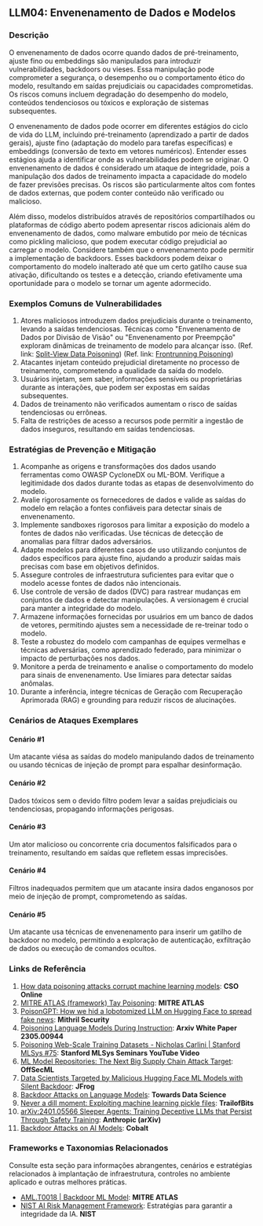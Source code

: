 ## LLM04: Envenenamento de Dados e Modelos

### Descrição

O envenenamento de dados ocorre quando dados de pré-treinamento, ajuste fino ou embeddings são manipulados para introduzir vulnerabilidades, backdoors ou vieses. Essa manipulação pode comprometer a segurança, o desempenho ou o comportamento ético do modelo, resultando em saídas prejudiciais ou capacidades comprometidas. Os riscos comuns incluem degradação do desempenho do modelo, conteúdos tendenciosos ou tóxicos e exploração de sistemas subsequentes.

O envenenamento de dados pode ocorrer em diferentes estágios do ciclo de vida do LLM, incluindo pré-treinamento (aprendizado a partir de dados gerais), ajuste fino (adaptação do modelo para tarefas específicas) e embeddings (conversão de texto em vetores numéricos). Entender esses estágios ajuda a identificar onde as vulnerabilidades podem se originar. O envenenamento de dados é considerado um ataque de integridade, pois a manipulação dos dados de treinamento impacta a capacidade do modelo de fazer previsões precisas. Os riscos são particularmente altos com fontes de dados externas, que podem conter conteúdo não verificado ou malicioso.

Além disso, modelos distribuídos através de repositórios compartilhados ou plataformas de código aberto podem apresentar riscos adicionais além do envenenamento de dados, como malware embutido por meio de técnicas como pickling malicioso, que podem executar código prejudicial ao carregar o modelo. Considere também que o envenenamento pode permitir a implementação de backdoors. Esses backdoors podem deixar o comportamento do modelo inalterado até que um certo gatilho cause sua ativação, dificultando os testes e a detecção, criando efetivamente uma oportunidade para o modelo se tornar um agente adormecido.

### Exemplos Comuns de Vulnerabilidades

1. Atores maliciosos introduzem dados prejudiciais durante o treinamento, levando a saídas tendenciosas. Técnicas como "Envenenamento de Dados por Divisão de Visão" ou "Envenenamento por Preempção" exploram dinâmicas de treinamento de modelo para alcançar isso.
   (Ref. link: [Split-View Data Poisoning](https://github.com/GangGreenTemperTatum/speaking/blob/main/dc604/hacker-summer-camp-23/Ads%20_%20Poisoning%20Web%20Training%20Datasets%20_%20Flow%20Diagram%20-%20Exploit%201%20Split-View%20Data%20Poisoning.jpeg))
   (Ref. link: [Frontrunning Poisoning](https://github.com/GangGreenTemperTatum/speaking/blob/main/dc604/hacker-summer-camp-23/Ads%20_%20Poisoning%20Web%20Training%20Datasets%20_%20Flow%20Diagram%20-%20Exploit%202%20Frontrunning%20Data%20Poisoning.jpeg))
2. Atacantes injetam conteúdo prejudicial diretamente no processo de treinamento, comprometendo a qualidade da saída do modelo.
3. Usuários injetam, sem saber, informações sensíveis ou proprietárias durante as interações, que podem ser expostas em saídas subsequentes.
4. Dados de treinamento não verificados aumentam o risco de saídas tendenciosas ou errôneas.
5. Falta de restrições de acesso a recursos pode permitir a ingestão de dados inseguros, resultando em saídas tendenciosas.

### Estratégias de Prevenção e Mitigação

1. Acompanhe as origens e transformações dos dados usando ferramentas como OWASP CycloneDX ou ML-BOM. Verifique a legitimidade dos dados durante todas as etapas de desenvolvimento do modelo.
2. Avalie rigorosamente os fornecedores de dados e valide as saídas do modelo em relação a fontes confiáveis para detectar sinais de envenenamento.
3. Implemente sandboxes rigorosos para limitar a exposição do modelo a fontes de dados não verificadas. Use técnicas de detecção de anomalias para filtrar dados adversários.
4. Adapte modelos para diferentes casos de uso utilizando conjuntos de dados específicos para ajuste fino, ajudando a produzir saídas mais precisas com base em objetivos definidos.
5. Assegure controles de infraestrutura suficientes para evitar que o modelo acesse fontes de dados não intencionais.
6. Use controle de versão de dados (DVC) para rastrear mudanças em conjuntos de dados e detectar manipulações. A versionagem é crucial para manter a integridade do modelo.
7. Armazene informações fornecidas por usuários em um banco de dados de vetores, permitindo ajustes sem a necessidade de re-treinar todo o modelo.
8. Teste a robustez do modelo com campanhas de equipes vermelhas e técnicas adversárias, como aprendizado federado, para minimizar o impacto de perturbações nos dados.
9. Monitore a perda de treinamento e analise o comportamento do modelo para sinais de envenenamento. Use limiares para detectar saídas anômalas.
10. Durante a inferência, integre técnicas de Geração com Recuperação Aprimorada (RAG) e grounding para reduzir riscos de alucinações.

### Cenários de Ataques Exemplares

#### Cenário #1
  Um atacante viésa as saídas do modelo manipulando dados de treinamento ou usando técnicas de injeção de prompt para espalhar desinformação.
#### Cenário #2
  Dados tóxicos sem o devido filtro podem levar a saídas prejudiciais ou tendenciosas, propagando informações perigosas.
#### Cenário #3
  Um ator malicioso ou concorrente cria documentos falsificados para o treinamento, resultando em saídas que refletem essas imprecisões.
#### Cenário #4
  Filtros inadequados permitem que um atacante insira dados enganosos por meio de injeção de prompt, comprometendo as saídas.
#### Cenário #5
  Um atacante usa técnicas de envenenamento para inserir um gatilho de backdoor no modelo, permitindo a exploração de autenticação, exfiltração de dados ou execução de comandos ocultos.

### Links de Referência

1. [How data poisoning attacks corrupt machine learning models](https://www.csoonline.com/article/3613932/how-data-poisoning-attacks-corrupt-machine-learning-models.html): **CSO Online**
2. [MITRE ATLAS (framework) Tay Poisoning](https://atlas.mitre.org/studies/AML.CS0009/): **MITRE ATLAS**
3. [PoisonGPT: How we hid a lobotomized LLM on Hugging Face to spread fake news](https://blog.mithrilsecurity.io/poisongpt-how-we-hid-a-lobotomized-llm-on-hugging-face-to-spread-fake-news/): **Mithril Security**
4. [Poisoning Language Models During Instruction](https://arxiv.org/abs/2305.00944): **Arxiv White Paper 2305.00944**
5. [Poisoning Web-Scale Training Datasets - Nicholas Carlini | Stanford MLSys #75](https://www.youtube.com/watch?v=h9jf1ikcGyk): **Stanford MLSys Seminars YouTube Video**
6. [ML Model Repositories: The Next Big Supply Chain Attack Target](https://www.darkreading.com/cloud-security/ml-model-repositories-next-big-supply-chain-attack-target): **OffSecML**
7. [Data Scientists Targeted by Malicious Hugging Face ML Models with Silent Backdoor](https://jfrog.com/blog/data-scientists-targeted-by-malicious-hugging-face-ml-models-with-silent-backdoor/): **JFrog**
8. [Backdoor Attacks on Language Models](https://towardsdatascience.com/backdoor-attacks-on-language-models-can-we-trust-our-models-weights-73108f9dcb1f): **Towards Data Science**
9. [Never a dill moment: Exploiting machine learning pickle files](https://blog.trailofbits.com/2021/03/15/never-a-dill-moment-exploiting-machine-learning-pickle-files/): **TrailofBits**
10. [arXiv:2401.05566 Sleeper Agents: Training Deceptive LLMs that Persist Through Safety Training](https://www.anthropic.com/news/sleeper-agents-training-deceptive-llms-that-persist-through-safety-training): **Anthropic (arXiv)**
11. [Backdoor Attacks on AI Models](https://www.cobalt.io/blog/backdoor-attacks-on-ai-models): **Cobalt**

### Frameworks e Taxonomias Relacionados

Consulte esta seção para informações abrangentes, cenários e estratégias relacionados à implantação de infraestrutura, controles no ambiente aplicado e outras melhores práticas.

- [AML.T0018 | Backdoor ML Model](https://atlas.mitre.org/techniques/AML.T0018): **MITRE ATLAS**
- [NIST AI Risk Management Framework](https://www.nist.gov/itl/ai-risk-management-framework): Estratégias para garantir a integridade da IA. **NIST**
